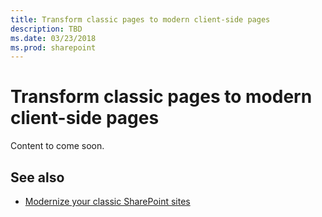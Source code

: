 ```yaml
---
title: Transform classic pages to modern client-side pages
description: TBD
ms.date: 03/23/2018
ms.prod: sharepoint
---
```


# Transform classic pages to modern client-side pages

Content to come soon.

## See also

- [Modernize your classic SharePoint sites](modernize-classic-site.md)